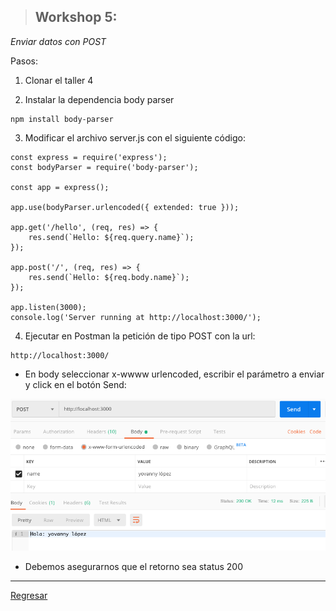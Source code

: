> ## Workshop 5:

<em>Enviar datos con POST</em>

Pasos:
1. Clonar el taller 4

2. Instalar la dependencia body parser
```
npm install body-parser
```

3. Modificar el archivo server.js con el siguiente código:
```
const express = require('express');
const bodyParser = require('body-parser');

const app = express();

app.use(bodyParser.urlencoded({ extended: true }));

app.get('/hello', (req, res) => {
	res.send(`Hello: ${req.query.name}`);
});

app.post('/', (req, res) => {
	res.send(`Hello: ${req.body.name}`);
});

app.listen(3000);
console.log('Server running at http://localhost:3000/');

```
4. Ejecutar en Postman la petición de tipo POST con la url:
```
http://localhost:3000/
```

* En body seleccionar x-wwww urlencoded, escribir el parámetro a enviar y click en el botón Send:

![POST en postman](./images/post.png)

* Debemos asegurarnos que el retorno sea status 200

<hr/>

<a href="../README.md">Regresar</a>

